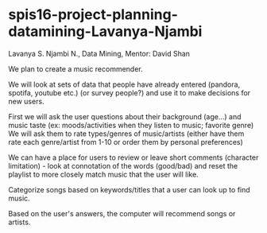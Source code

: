 # spis16-project-planning-datamining-Lavanya-Njambi

Lavanya S. Njambi N., Data Mining, Mentor: David Shan

We plan to create a music recommender.

We will look at sets of data that people have already entered (pandora, spotifa, youtube etc.) (or survey people?) and use it to make decisions for new users.

First we will ask the user questions about their background (age...) and music taste (ex: moods/activities when they listen to music; favorite genre)
We will ask them to rate types/genres of music/artists (either have them rate each genre/artist from 1-10 or order them by personal preferences)

We can have a place for users to review or leave short comments (character limitation) - look at connotation of the words (good/bad) and reset the playlist to more closely match music that the user will like.

Categorize songs based on keywords/titles that a user can look up to find music.

Based on the user's answers, the computer will recommend songs or artists.
